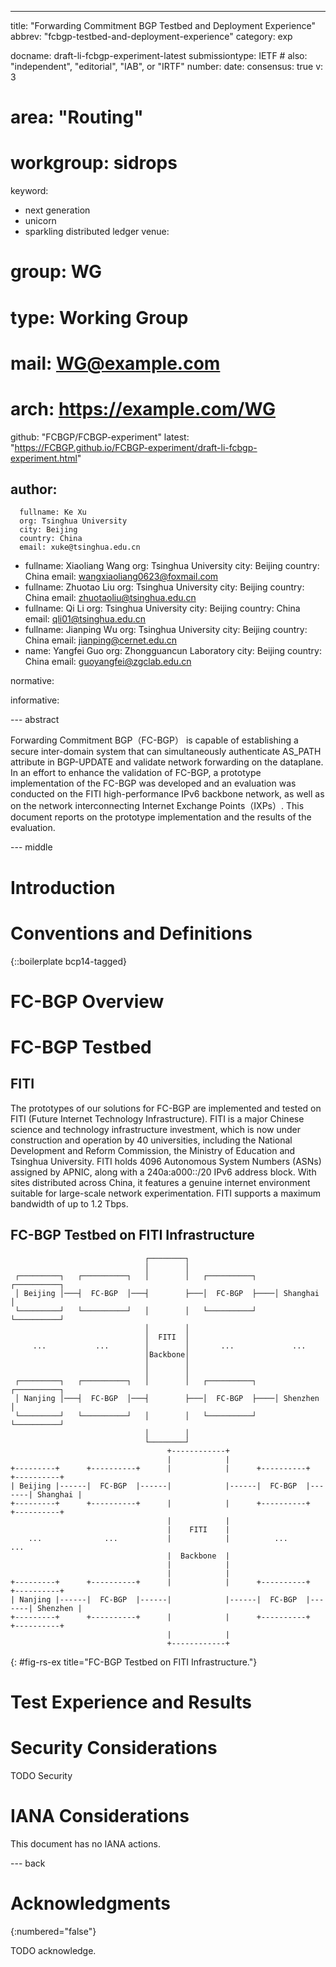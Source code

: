 ---
title: "Forwarding Commitment BGP Testbed and Deployment Experience"
abbrev: "fcbgp-testbed-and-deployment-experience"
category: exp

docname: draft-li-fcbgp-experiment-latest
submissiontype: IETF  # also: "independent", "editorial", "IAB", or "IRTF"
number:
date:
consensus: true
v: 3
# area: "Routing"
# workgroup: sidrops
keyword:
 - next generation
 - unicorn
 - sparkling distributed ledger
venue:
#  group: WG
#  type: Working Group
#  mail: WG@example.com
#  arch: https://example.com/WG
  github: "FCBGP/FCBGP-experiment"
  latest: "https://FCBGP.github.io/FCBGP-experiment/draft-li-fcbgp-experiment.html"

author:
  -
      fullname: Ke Xu
      org: Tsinghua University
      city: Beijing
      country: China
      email: xuke@tsinghua.edu.cn
  -
      fullname: Xiaoliang Wang
      org: Tsinghua University
      city: Beijing
      country: China
      email: wangxiaoliang0623@foxmail.com
  -
      fullname: Zhuotao Liu
      org: Tsinghua University
      city: Beijing
      country: China
      email: zhuotaoliu@tsinghua.edu.cn
  -
      fullname: Qi Li
      org: Tsinghua University
      city: Beijing
      country: China
      email: qli01@tsinghua.edu.cn
  -
      fullname: Jianping Wu
      org: Tsinghua University
      city: Beijing
      country: China
      email: jianping@cernet.edu.cn
  -
      name: Yangfei Guo
      org: Zhongguancun Laboratory
      city: Beijing
      country: China
      email: guoyangfei@zgclab.edu.cn

normative:

informative:

--- abstract

Forwarding Commitment BGP（FC-BGP） is capable of establishing a secure inter-domain system that can simultaneously authenticate AS_PATH attribute in BGP-UPDATE and validate network forwarding on the dataplane. In an effort to enhance the validation of FC-BGP, a prototype implementation of the FC-BGP was developed and an evaluation was conducted on the FITI high-performance IPv6 backbone network, as well as on the network interconnecting Internet Exchange Points（IXPs）. This document reports on the prototype implementation and the results of the evaluation.


--- middle

# Introduction




# Conventions and Definitions

{::boilerplate bcp14-tagged}


# FC-BGP Overview

# FC-BGP Testbed

## FITI

The prototypes of our solutions for FC-BGP are implemented and tested on FITI (Future Internet Technology Infrastructure). FITI is a major Chinese science and technology infrastructure investment, which is now under construction and operation by 40 universities, including the National Development and Reform Commission, the Ministry of Education and Tsinghua University. FITI holds 4096 Autonomous System Numbers (ASNs) assigned by APNIC, along with a 240a:a000::/20 IPv6 address block. With sites distributed across China, it features a genuine internet environment suitable for large-scale network experimentation. FITI supports a maximum bandwidth of up to 1.2 Tbps.

## FC-BGP Testbed on FITI Infrastructure
~~~~~~
                              ┌────────┐
                              │        │
 ┌─────────┐   ┌──────────┐   │        │   ┌──────────┐    ┌──────────┐
 │ Beijing │───┤  FC-BGP  │───┤        ├───│  FC-BGP  ├────│ Shanghai │
 └─────────┘   └──────────┘   │        │   └──────────┘    └──────────┘
                              │        │
                              │  FITI  │
     ...           ...        │        │       ...             ...
                              │Backbone│
                              │        │
                              │        │
 ┌─────────┐   ┌──────────┐   │        │   ┌──────────┐    ┌──────────┐
 │ Nanjing │───┤  FC-BGP  │───┤        ├───│  FC-BGP  ├────│ Shenzhen │
 └─────────┘   └──────────┘   │        │   └──────────┘    └──────────┘
                              │        │
                              └────────┘
                                   +------------+                                     
                                   |            |                                     
+---------+      +----------+      |            |      +----------+       +----------+
| Beijing |------|  FC-BGP  |------|            |------|  FC-BGP  |-------| Shanghai |
+---------+      +----------+      |            |      +----------+       +----------+
                                   |            |                                     
                                   |    FITI    |                                     
    ...              ...           |            |          ...                ...     
                                   |  Backbone  |                                     
                                   |            |                                     
                                   |            |                                     
+---------+      +----------+      |            |      +----------+       +----------+
| Nanjing |------|  FC-BGP  |------|            |------|  FC-BGP  |-------| Shenzhen |
+---------+      +----------+      |            |      +----------+       +----------+
                                   |            |                                     
                                   +------------+                                     
~~~~~~
{: #fig-rs-ex title="FC-BGP Testbed on FITI Infrastructure."}

# Test Experience and Results

# Security Considerations

TODO Security


# IANA Considerations

This document has no IANA actions.


--- back

# Acknowledgments
{:numbered="false"}

TODO acknowledge.
